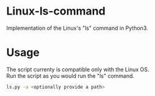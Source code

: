 # Linux-ls-command
Implementation of the Linux's "ls" command in Python3.

# Usage
The script currenty is compatible only with the Linux OS.  
Run the script as you would run the "ls" command.

```bash
ls.py -a <optionally provide a path>


